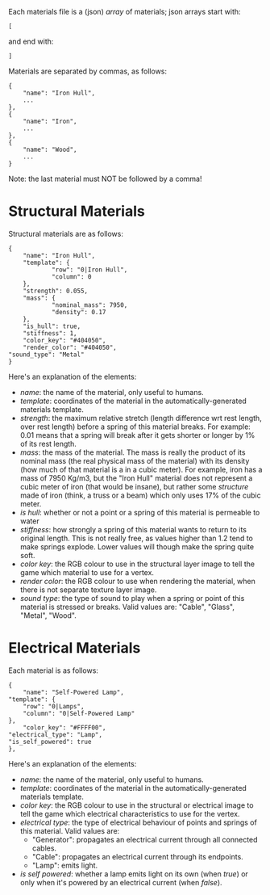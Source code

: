 Each materials file is a (json) *array* of materials; json arrays start with:

    [

and end with:

    ]

Materials are separated by commas, as follows:

    {
        "name": "Iron Hull",
        ...
    },
    {
        "name": "Iron",
        ...
    },
    {
        "name": "Wood",
        ...
    }

Note: the last material must NOT be followed by a comma!

# Structural Materials

Structural materials are as follows:
        
    {
        "name": "Iron Hull",
        "template": {
                "row": "0|Iron Hull",
                "column": 0
        },
        "strength": 0.055,
        "mass": {
                "nominal_mass": 7950,
                "density": 0.17
        },
        "is_hull": true,
        "stiffness": 1,
        "color_key": "#404050",
        "render_color": "#404050",
	"sound_type": "Metal"
    }


Here's an explanation of the elements:

- _name_: the name of the material, only useful to humans.
- _template_: coordinates of the material in the automatically-generated materials template.
- _strength_: the maximum relative stretch (length difference wrt rest length, over rest length) before a spring of this material breaks. 
            For example: 0.01 means that a spring will break after it gets shorter or longer by 1% of its rest length.
- _mass_: the mass of the material. The mass is really the product of its nominal mass (the real physical mass of the material) with its density (how much of that material is a in a cubic meter). 
        For example, iron has a mass of 7950 Kg/m3, but the "Iron Hull" material does not represent a cubic meter of iron (that would be insane), but rather some *structure* made of iron (think, a truss or a beam)	which only uses 17% of the cubic meter.
- _is hull_: whether or not a point or a spring of this material is permeable to water
- _stiffness_: how strongly a spring of this material wants to return to its original length. This is not really free, as values higher than 1.2 tend to make springs explode. Lower values will though make the spring quite soft.
- _color key_: the RGB colour to use in the structural layer image to tell the game which material to use for a vertex.
- _render color_: the RGB colour to use when rendering the material, when there is not separate texture layer image.
- _sound type_: the type of sound to play when a spring or point of this material is stressed or breaks. Valid values are: "Cable", "Glass", "Metal", "Wood".

# Electrical Materials

Each material is as follows:
    
    {
        "name": "Self-Powered Lamp",	
	"template": {
		"row": "0|Lamps",
		"column": "0|Self-Powered Lamp"
	},
        "color_key": "#FFFF00",
	"electrical_type": "Lamp",
	"is_self_powered": true
    },
    
Here's an explanation of the elements:

- _name_: the name of the material, only useful to humans.
- _template_: coordinates of the material in the automatically-generated materials template.
- _color key_: the RGB colour to use in the structural or electrical image to tell the game which electrical characteristics to use for the vertex.
- _electrical type_: the type of electrical behaviour of points and springs of this material. Valid values are:
	- "Generator": propagates an electrical current through all connected cables.
	- "Cable": propagates an electrical current through its endpoints.
	- "Lamp": emits light.
- _is self powered_: whether a lamp emits light on its own (when *true*) or only when it's powered by an electrical current (when *false*).
